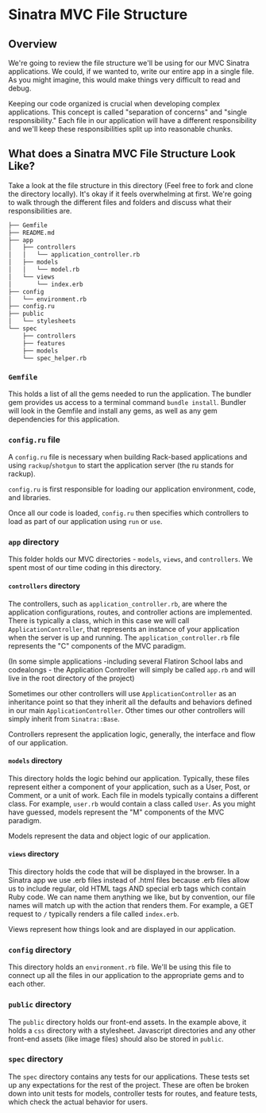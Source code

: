 # Sinatra MVC File Structure

## Overview

We're going to review the file structure we'll be using for our MVC Sinatra applications. We could, if we wanted to, write our entire app in a single file. As you might imagine, this would make things very difficult to read and debug.

Keeping our code organized is crucial when developing complex applications. This concept is called "separation of concerns" and "single responsibility." Each file in our application will have a different responsibility and we'll keep these responsibilities split up into reasonable chunks.

## What does a Sinatra MVC File Structure Look Like?

Take a look at the file structure in this directory (Feel free to fork and clone the directory locally). It's okay if it feels overwhelming at first. We're going to walk through the different files and folders and discuss what their responsibilities are.

```bash
├── Gemfile
├── README.md
├── app
│   ├── controllers
│   │   └── application_controller.rb
│   ├── models
│   │   └── model.rb
│   └── views
│       └── index.erb
├── config
│   └── environment.rb
├── config.ru
├── public
│   └── stylesheets
└── spec
    ├── controllers
    ├── features
    ├── models
    └── spec_helper.rb
```

### `Gemfile`

This holds a list of all the gems needed to run the application. The bundler gem provides us access to a terminal command `bundle install`. Bundler will look in the Gemfile and install any gems, as well as any gem dependencies for this application.

### `config.ru` file

A `config.ru` file is necessary when building Rack-based applications and using `rackup`/`shotgun` to start the application server (the ru stands for rackup).

`config.ru` is first responsible for loading our application environment, code, and libraries.

Once all our code is loaded, `config.ru` then specifies which controllers to load as part of our application using `run` or `use`.

### `app` directory

This folder holds our MVC directories - `models`, `views`, and `controllers`. We spent most of our time coding in this directory.

#### `controllers` directory

The controllers, such as `application_controller.rb`, are where the application configurations, routes, and controller actions are implemented. There is typically a class, which in this case we will call `ApplicationController`, that represents an instance of your application when the server is up and running. The `application_controller.rb` file represents the "C" components of the MVC paradigm.

(In some simple applications -including several Flatiron School labs and codealongs - the Application Controller will simply be called `app.rb` and will live in the root directory of the project)

Sometimes our other controllers will use `ApplicationController` as an inheritance point so that they inherit all the defaults and behaviors defined in our main `ApplicationController`. Other times our other controllers will simply inherit from `Sinatra::Base`.

Controllers represent the application logic, generally, the interface and flow of our application.

#### `models` directory

This directory holds the logic behind our application. Typically, these files represent either a component of your application, such as a User, Post, or Comment, or a unit of work. Each file in models typically contains a different class. For example, `user.rb` would contain a class called `User`. As you might have guessed, models represent the "M" components of the MVC paradigm.

Models represent the data and object logic of our application.

#### `views` directory

This directory holds the code that will be displayed in the browser. In a Sinatra app we use .erb files instead of .html files because .erb files allow us to include regular, old HTML tags AND special erb tags which contain Ruby code. We can name them anything we like, but by convention, our file names will match up with the action that renders them. For example, a GET request to `/` typically renders a file called `index.erb`.

Views represent how things look and are displayed in our application.

### `config` directory

This directory holds an `environment.rb` file. We'll be using this file to connect up all the files in our application to the appropriate gems and to each other.

### `public` directory

The `public` directory holds our front-end assets. In the example above, it holds a `css` directory with a stylesheet. Javascript directories and any other front-end assets (like image files) should also be stored in `public`.

### `spec` directory

The `spec` directory contains any tests for our applications. These tests set up any expectations for the rest of the project. These are often be broken down into unit tests for models, controller tests for routes, and feature tests, which check the actual behavior for users.
